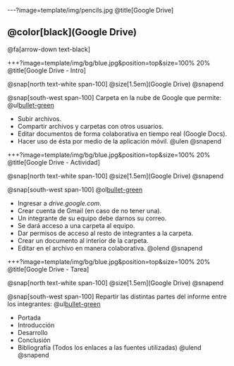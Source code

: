 ---?image=template/img/pencils.jpg
@title[Google Drive]

## @color[black](Google Drive)

@fa[arrow-down text-black]

+++?image=template/img/bg/blue.jpg&position=top&size=100% 20%
@title[Google Drive - Intro]

@snap[north text-white span-100]
@size[1.5em](Google Drive)
@snapend

@snap[south-west span-100]
Carpeta en la nube de Google que permite:
@ul[bullet-green](false)
- Subir archivos.
- Compartir archivos y carpetas con otros usuarios.
- Editar documentos de forma colaborativa en tiempo real (Google Docs).
- Hacer uso de ésta por medio de la aplicación móvil.
@ulen
@snapend


+++?image=template/img/bg/blue.jpg&position=top&size=100% 20%
@title[Google Drive - Actividad]

@snap[north text-white span-100]
@size[1.5em](Google Drive)
@snapend

@snap[south-west span-100]
@ol[bullet-green](false)
- Ingresar a *drive.google.com*.
- Crear cuenta de Gmail (en caso de no tener una).
- Un integrante de su equipo debe darnos su correo.
- Se dará acceso a una carpeta al equipo.
- Dar permisos de acceso al resto de integrantes a la carpeta.
- Crear un documento al interior de la carpeta.
- Editar en el archivo en manera colaborativa.
@olend
@snapend


+++?image=template/img/bg/blue.jpg&position=top&size=100% 20%
@title[Google Drive - Tarea]

@snap[north text-white span-100]
@size[1.5em](Google Drive)
@snapend

@snap[south-west span-100]
Repartir las distintas partes del informe entre los integrantes:
@ul[bullet-green](false)
- Portada
- Introducción
- Desarrollo
- Conclusión
- Bibliografía (Todos los enlaces a las fuentes utilizadas)
@ulend
@snapend
